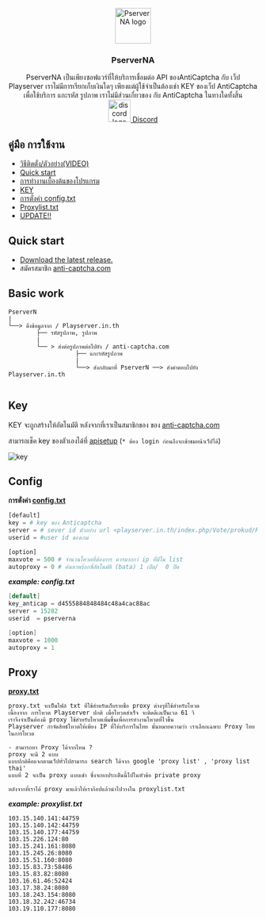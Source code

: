 
<p align="center">
  <a href="https://github.com/syntaxp/PserverNA">
    <img src="https://user-images.githubusercontent.com/47280575/55755362-ff75db00-5a78-11e9-8a33-6ea3af4bdb0e.jpg" alt="PserverNA logo" width="72" height="72">
  </a>
</p>
<h3 align="center">PserverNA</h3>

<p align="center"> 
  PserverNA เป็นเพียงซอฟแวร์ที่ให้บริการเชื่อมต่อ API ของAntiCaptcha กับ เว็ป Playserver เราไม่มีการเรียกเก็บเงินใดๆ
  เพียงแต่ผู้ใช้จำเป็นต้องเช่า KEY ของเว็ป AntiCaptcha เพื่อใช้บริการ แกะรหัส รูปภาพ เราไม่มีส่วนเกี่ยวของ กับ AntiCaptcha ในทางใดทั้งสิ้น
  <br>

   <a href="https://discord.gg/Mgu73TN">
  <img src="https://encrypted-tbn0.gstatic.com/images?q=tbn:ANd9GcSakv86QJPY-E6rxMEo_WzAwYUzyndjdY_d-Zu2ZOr9UuMjClxy5A" alt="discord logo" width="45" height="45">
  <a href="https://discord.gg/Mgu73TN">Discord</a>


</p>


## คู่มือ การใช้งาน
- <a href="https://www.youtube.com/watch?v=KWmf4K1T_SU">วิธีติดตั่ง/ตัวอย่าง(VIDEO)</a>
- [Quick start](#quick-start)
- [การทำงานเบื้องต้นของโปรแกรม](#basic-work)
- [KEY](#key)
- [การตั่งค่า config.txt](#config)
- [Proxylist.txt](#proxy)
- [UPDATE!!](https://github.com/syntaxp/PserverNA/blob/master/update.md)

## Quick start
- [Download the latest release.](https://github.com/syntaxp/PserverNA/archive/master.zip)
- สมัครสมาชิก [anti-captcha.com](http://getcaptchasolution.com/e80kqlwlmw) 



## Basic work

```text
PserverN
|
└──> ดึงข้อมูลจาก / Playserver.in.th
        ├── รหัสรูปภาพ, รูปภาพ 
        | 
        └── > ส่งต่อรูปภาพต่อไปยัง / anti-captcha.com
                   ├── แกะรหัสรูปภาพ
                   |
                   └──> ส่งกลับมาที่ PserverN ──> ส่งคำตอบไปยัง Playserver.in.th
                            
```


## Key
KEY จะถูกสร้างให้อัตโนมัติ หลังจากที่เราเป็นสมาชิกของ ของ [anti-captcha.com](http://getcaptchasolution.com/e80kqlwlmw) 

สามารถเช็ค key ของตัวเองได้ที่ [apisetup](https://anti-captcha.com/clients/settings/apisetup) (`* ต้อง login ก่อนถึงจะเข้าชมหน้าเว็ปได้`)

![key](https://user-images.githubusercontent.com/47280575/54017688-5d34b000-41b9-11e9-9840-cbbcb38cf9f8.png)


## Config
**การตั่งค่า  [config.txt](https://github.com/syntaxp/PserverNA/blob/master/control/config.txt)**

```python
[default]
key = # key ของ Anticaptcha
server = # sever id ตัวอย่าง url <playserver.in.th/index.php/Vote/prokud/PserverN-15282> id sever คือ 15282
userid = #user id ของเกม

[option]
maxvote = 500 # จำนวนโหวตที่ต้องการ ควรมากกว่ ip ที่มีใน list
autoproxy = 0 # ค้นหาพร๊อกซี่อัตโนมัติ (bata) 1 เปิด/  0 ปิด

```
***example: config.txt***
```java
[default]
key_anticap = d4555884848484c48a4cac88ac
server = 15282
userid  = pserverna

[option]
maxvote = 1000
autoproxy = 1

```
## Proxy
**[proxy.txt](https://github.com/syntaxp/PserverNA/blob/master/control/proxy.txt)**
```text
proxy.txt จะเป็นไฟล์ txt ที่ใช้สำหรับเก็บรายชื่อ proxy ต่างๆที่ใช้สำหรับโหวต
เนื้องจาก การโหวต Playserver ปกติ เมื่อโหวตสำเร็จ จะติดดีเลเป็นเวล 61 วิ
เราจึงจำเป็นต้องมี proxy ใช้สำหรับโหวตเพิ่มขึ้นเพื่อการทำงานโหวตที่ไวขึ้น
Playserver กำจัดสิทธ์โหวตให้เพียง IP ที่ให้บริการในไทย นั้นหมายความว่า เราเลือกเฉพาะ Proxy ไทยในการโหวต

- สามารถหา Proxy ได้จากไหน ?
proxy จะมี 2 แบบ 
แบบปกติคือแจกตามเว็ปทั่วไปสามารถ search ได้จาก google 'proxy list' , 'proxy list thai'
แบบที่ 2 จะเป็น proxy แบบเช่า ซึ่งจะยกประเด็นนี้ไปในหัวข้อ private proxy

หลังจากที่เราได้ proxy มาแล้วให้เราก๊อปแล้วนำไปวางใน proxylist.txt
```
***example: proxylist.txt***
```text
103.15.140.141:44759
103.15.140.142:44759
103.15.140.177:44759
103.15.226.124:80
103.15.241.161:8080
103.15.245.26:8080
103.15.51.160:8080
103.15.83.73:58486
103.15.83.82:8080
103.16.61.46:52424
103.17.38.24:8080
103.18.243.154:8080
103.18.32.242:46734
103.19.110.177:8080
```



